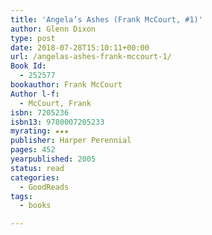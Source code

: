 ```yaml
---
title: 'Angela’s Ashes (Frank McCourt, #1)'
author: Glenn Dixon
type: post
date: 2018-07-28T15:10:11+00:00
url: /angelas-ashes-frank-mccourt-1/
Book Id:
  - 252577
bookauthor: Frank McCourt
Author l-f:
  - McCourt, Frank
isbn: 7205236
isbn13: 9780007205233
myrating: ★★★
publisher: Harper Perennial
pages: 452
yearpublished: 2005
status: read
categories:
  - GoodReads
tags:
  - books

---
```

